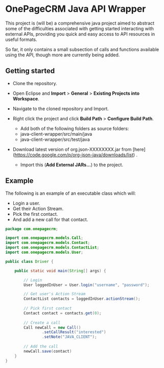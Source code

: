 # OnePageCRM Java API Wrapper
This project is (will be) a comprehensive java project aimed to abstract some of the difficulties associated with getting started interacting with external APIs, providing you quick and easy access to API resources in useful formats.

So far, it only contains a small subsection of calls and functions available using the API, though more are currently being added.

## Getting started

- Clone the repository.

- Open Eclipse and **Import** > **General** > **Existing Projects into Workspace**.

- Navigate to the cloned repository and Import.

- Right click the project and click **Build Path** > **Configure Build Path**.
  -  Add both of the following folders as source folders:
    - java-client-wrapper/src/main/java
    - java-client-wrapper/src/test/java

- Download latest version of org.json-XXXXXXXX.jar from [here] (https://code.google.com/p/org-json-java/downloads/list) .
  - Import this (**Add External JARs...**) to the project.

## Example
The following is an example of an executable class which will:
- Login a user.
- Get their Action Stream.
- Pick the first contact. 
- And add a new call for that contact.

```java
package com.onepagecrm;

import com.onepagecrm.models.Call;
import com.onepagecrm.models.Contact;
import com.onepagecrm.models.ContactList;
import com.onepagecrm.models.User;

public class Driver {

	public static void main(String[] args) {

		// Login 
		User loggedInUser = User.login("username", "password");

		// Get user's Action Stream
		ContactList contacts = loggedInUser.actionStream();
		
		// Pick first contact
		Contact contact = contacts.get(0);
		
		// Create a call
		Call newCall = new Call()
				.setCallResult("interested")
				.setNote("JAVA_CLIENT");
		
		// Add the call		
		newCall.save(contact)
	}
}
```
